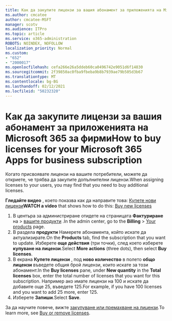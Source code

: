 ```yaml
---
title: Как да закупите лицензи за вашия абонамент за приложенията на Microsoft 365 за фирми
ms.author: cmcatee
author: cmcatee-MSFT
manager: scotv
ms.audience: ITPro
ms.topic: article
ms.service: o365-administration
ROBOTS: NOINDEX, NOFOLLOW
localization_priority: Normal
ms.custom:
- "652"
- "2000017"
ms.openlocfilehash: cefa266e26a5ddeb60ca0496742e9051d6f14830
ms.sourcegitcommit: 2f39850ac0fba9fbeba9b8b7939ae79b505d3b67
ms.translationtype: MT
ms.contentlocale: bg-BG
ms.lasthandoff: 02/12/2021
ms.locfileid: "50232320"
---
```

# <a name="how-to-buy-licenses-for-your-microsoft-365-apps-for-business-subscription"></a><span data-ttu-id="597cd-102">Как да закупите лицензи за вашия абонамент за приложенията на Microsoft 365 за фирми</span><span class="sxs-lookup"><span data-stu-id="597cd-102">How to buy licenses for your Microsoft 365 Apps for business subscription</span></span>

<span data-ttu-id="597cd-103">Когато присвоявате лицензи на вашите потребители, можете да откриете, че трябва да закупите допълнителни лицензи.</span><span class="sxs-lookup"><span data-stu-id="597cd-103">When assigning licenses to your users, you may find that you need to buy additional licenses.</span></span>

<span data-ttu-id="597cd-104">**Гледайте видео** , което показва как да направите това: [Купете нови лицензи](https://go.microsoft.com/fwlink/p/?linkid=2154857)</span><span class="sxs-lookup"><span data-stu-id="597cd-104">**WATCH a video** that shows how to do this: [Buy new licenses](https://go.microsoft.com/fwlink/p/?linkid=2154857)</span></span>
  
1. <span data-ttu-id="597cd-105">В центъра за администриране отидете на страницата **Фактуриране** на  >  [вашите продукти](https://go.microsoft.com/fwlink/p/?linkid=842054) .</span><span class="sxs-lookup"><span data-stu-id="597cd-105">In the admin center, go to the **Billing** > [Your products](https://go.microsoft.com/fwlink/p/?linkid=842054) page.</span></span>
2. <span data-ttu-id="597cd-106">В раздела **продукти** Намерете абонамента, който искате да актуализирате.</span><span class="sxs-lookup"><span data-stu-id="597cd-106">On the **Products** tab, find the subscription that you want to update.</span></span> <span data-ttu-id="597cd-107">Изберете **още действия** (три точки), след което изберете **купуване на лицензи**.</span><span class="sxs-lookup"><span data-stu-id="597cd-107">Select **More actions** (three dots), then select **Buy licenses**.</span></span>
3. <span data-ttu-id="597cd-108">В екрана **Купете лицензи** , под **ново количество** в полето **общо лицензи** въведете общия брой лицензи, които искате за този абонамент.</span><span class="sxs-lookup"><span data-stu-id="597cd-108">In the **Buy licenses** pane, under **New quantity** in the **Total licenses** box, enter the total number of licenses that you want for this subscription.</span></span> <span data-ttu-id="597cd-109">Например ако имате лицензи на 100 и искате да добавите още 25, въведете 125.</span><span class="sxs-lookup"><span data-stu-id="597cd-109">For example, if you have 100 licenses and you want to add 25 more, enter 125.</span></span>
4. <span data-ttu-id="597cd-110">Изберете **Запиши**.</span><span class="sxs-lookup"><span data-stu-id="597cd-110">Select **Save**.</span></span>

<span data-ttu-id="597cd-111">За да научите повече, вижте [закупуване или премахване на лицензи](https://docs.microsoft.com/microsoft-365/commerce/licenses/buy-licenses).</span><span class="sxs-lookup"><span data-stu-id="597cd-111">To learn more, see [Buy or remove licenses](https://docs.microsoft.com/microsoft-365/commerce/licenses/buy-licenses).</span></span>
